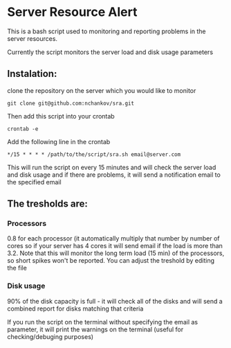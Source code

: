 # Server Resource Alert

This is a bash script used to monitoring and reporting problems in the server resources.

Currently the script monitors the server load and disk usage parameters

## Instalation:

clone the repository on the server which you would like to monitor

```
git clone git@github.com:nchankov/sra.git
```

Then add this script into your crontab

```
crontab -e
```

Add the following line in the crontab

```
*/15 * * * * /path/to/the/script/sra.sh email@server.com
```

This will run the script on every 15 minutes and will check the server load and disk 
usage and if there are problems, it will send a notification email to the specified email

## The tresholds are:

### Processors
0.8 for each processor (it automatically multiply that number by number of cores so if
your server has 4 cores it will send email if the load is more than 3.2.
Note that this will monitor the long term load (15 min) of the processors, so short spikes
won't be reported. You can adjust the treshold by editing the file

### Disk usage
90% of the disk capacity is full - it will check all of the disks and will send a combined report
for disks matching that criteria

If you run the script on the terminal without specifying the email as parameter,
it will print the warnings on the terminal (useful for checking/debuging purposes)

